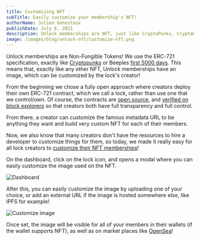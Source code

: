 ```yaml
---
title: Customizing NFT
subTitle: Easily customize your membership's NFT!
authorName: Julien Genestoux
publishDate: July 6, 2021
description: Unlock memberships are NFT, just like CryptoPunks, CryptoKitties or, Beeple's art. As a creator, you can customize them!
image: /images/blog/unlock-nft/customize-nft.png
---
```


Unlock memberships are Non-Fungible Tokens! We use the ERC-721 specification, exactly like [Cryptopunks](https://www.larvalabs.com/cryptopunks) or Beeples [first 5000 days](https://makersplace.com/beeple/5000-days/). This means that, exactly like any other NFT, Unlock memberships have an image, which can be customized by the lock's creator!

From the beginning we chose a fully open approach where creators deploy their own ERC-721 contract, which we call a lock, rather than use one that we control/own. Of course, the contracts are [open source](https://github.com/unlock-protocol/unlock/), and [verified on block explorers](https://etherscan.io/address/0x46f45e30239219045ed5b67891fea446bc3daa4f#code) so that creators both have full transparency and full control.

From there, a creator can customize the famous metadata URL to be anything they want and build very custom NFT for each of their members.

Now, we also know that many creators don't have the resources to hire a developer to customize things for them, so today, we made it really easy for all lock creators to [customize their NFT memberships](https://docs.unlock-protocol.com/creators/customizing-the-nft)!

On the dashboard, click on the lock icon, and opens a modal where you can easily customize the image used on the NFT.

![Dashboard](https://gblobscdn.gitbook.com/assets%2F-LqrxNPR_lYaebzG998t%2F-MdvE9BsBJTFodP6gQoY%2F-MdvLz_UuermAF2As0xc%2Fimage.png?alt=media&token=b249e35e-16d8-41b6-9956-37e6d6723310)

After this, you can easily customize the image by uploading one of your choice, or add an external URL if the image is hosted somewhere else, like IPFS for example!

![Customize image](https://gblobscdn.gitbook.com/assets%2F-LqrxNPR_lYaebzG998t%2F-MdvE9BsBJTFodP6gQoY%2F-MdvMFXybQKkRwH1-kQz%2Fimage.png?alt=media&token=c2b9284a-9713-4d98-8f8f-480788693d68)

Once set, the image will be visible for all of your members in their wallets (if the wallet supports NFT), as well as on market places like [OpenSea](https://opensea.io/)!


